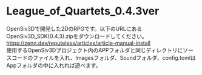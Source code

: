 # League_of_Quartets_0.4.3ver
OpenSiv3Dで開発した2DのRPGです。以下のURLにあるOpenSiv3D_SDK(0.4.3).zipをダウンロードしてください。<br>
https://zenn.dev/reputeless/articles/article-manual-install<br>
使用するOpenSiv3Dプロジェクト内のAPPフォルダと同じディレクトリにソースコードのファイルを入れ、Imagesフォルダ、Soundフォルダ、config.tomlはAppフォルダの中に入れれば遊べます。
